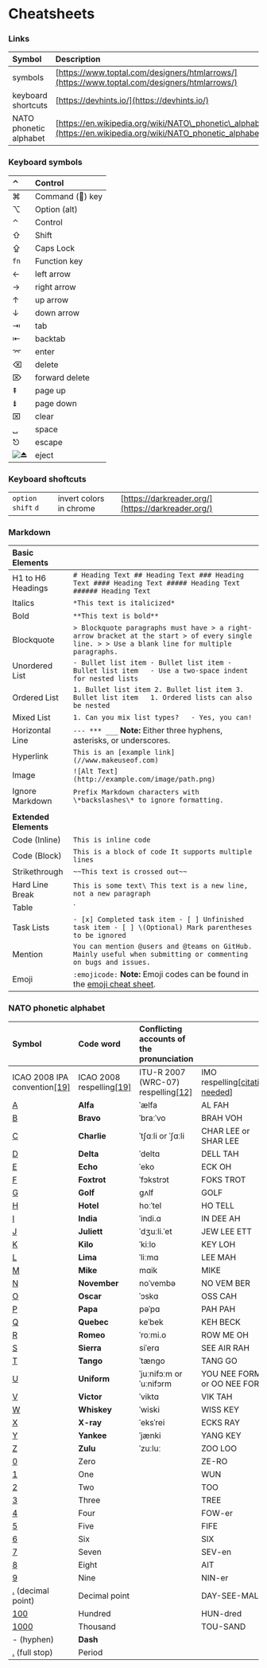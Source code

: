 # Cheatsheets

### Links

| Symbol | Description |
| :--- | :--- |
| symbols | [https://www.toptal.com/designers/htmlarrows/](https://www.toptal.com/designers/htmlarrows/) |
| keyboard shortcuts | [https://devhints.io/](https://devhints.io/) |
| NATO phonetic alphabet | [https://en.wikipedia.org/wiki/NATO\_phonetic\_alphabet](https://en.wikipedia.org/wiki/NATO_phonetic_alphabet) |

### Keyboard symbols

| ⌃ | Control |
| :--- | :--- |
| ⌘ | Command \(\) key |
| ⌥ | Option \(alt\) |
| ⌃ | Control |
| ⇧ | Shift |
| ⇪ | Caps Lock |
| `fn` | Function key |
| ← | left arrow  |
| → | right arrow  |
| ↑  | up arrow  |
| ↓  | down arrow |
| ⇥ | tab |
| ⇤  | backtab |
| ⌤ | enter |
| ⌫ | delete |
| ⌦ | forward delete |
| ⇞ | page up |
| ⇟ | page down |
| ⌧ | clear |
| ␣  | space |
| ⎋ | escape |
| ![&#x23CF;](https://s.w.org/images/core/emoji/12.0.0-1/svg/23cf.svg) | eject |

### Keyboard shoftcuts

|  |  |  |
| :--- | :--- | :--- |
| `option` `shift` `d` | invert colors in chrome | [https://darkreader.org/](https://darkreader.org/) |

### Markdown

| **Basic Elements** |  |
| :--- | :--- |
| H1 to H6 Headings | `# Heading Text ## Heading Text ### Heading Text #### Heading Text ##### Heading Text ###### Heading Text` |
| Italics | `*This text is italicized*` |
| Bold | `**This text is bold**` |
| Blockquote | `> Blockquote paragraphs must have > a right-arrow bracket at the start > of every single line. > > Use a blank line for multiple paragraphs.` |
| Unordered List | `- Bullet list item - Bullet list item - Bullet list item   - Use a two-space indent for nested lists` |
| Ordered List | `1. Bullet list item 2. Bullet list item 3. Bullet list item   1. Ordered lists can also be nested` |
| Mixed List | `1. Can you mix list types?   - Yes, you can!` |
| Horizontal Line | `--- *** ___`  **Note:** Either three hyphens, asterisks, or underscores. |
| Hyperlink | `This is an [example link](//www.makeuseof.com)` |
| Image | `![Alt Text](http://example.com/image/path.png)` |
| Ignore Markdown | `Prefix Markdown characters with \*backslashes\* to ignore formatting.` |
|  |  |
| **Extended Elements** |  |
| Code \(Inline\) | ```This is inline code``` |
| Code \(Block\) | ``````` This is a block of code It supports multiple lines ``````` |
| Strikethrough | `~~This text is crossed out~~` |
| Hard Line Break | `This is some text\ This text is a new line, not a new paragraph` |
| Table |  `| First Header | Second Header | | ------------ | ------------- | | Content cell 1 | Content cell 2 | | Content column 1 | Content column 2 |`  **Note:** Preceding blank line is necessary. |
| Task Lists | `- [x] Completed task item - [ ] Unfinished task item - [ ] \(Optional) Mark parentheses to be ignored` |
| Mention | `You can mention @users and @teams on GitHub. Mainly useful when submitting or commenting on bugs and issues.` |
| Emoji | `:emojicode:`  **Note:** Emoji codes can be found in the [emoji cheat sheet](https://www.webpagefx.com/tools/emoji-cheat-sheet/). |

### NATO phonetic alphabet

| Symbol | Code word | **Conflicting accounts of the pronunciation** |  |
| :--- | :--- | :--- | :--- |
| ICAO 2008 IPA convention[\[19\]](https://en.wikipedia.org/wiki/NATO_phonetic_alphabet#cite_note-:3-19) | ICAO 2008 respelling[\[19\]](https://en.wikipedia.org/wiki/NATO_phonetic_alphabet#cite_note-:3-19) | ITU-R 2007 \(WRC-07\) respelling[\[12\]](https://en.wikipedia.org/wiki/NATO_phonetic_alphabet#cite_note-ITU-12) | IMO respelling\[[citation needed](https://en.wikipedia.org/wiki/Wikipedia:Citation_needed)\] |
| [A](https://en.wikipedia.org/wiki/A) | **Alfa** | ˈælfa | AL FAH |
| [B](https://en.wikipedia.org/wiki/B) | **Bravo** | ˈbraːˈvo | BRAH VOH |
| [C](https://en.wikipedia.org/wiki/C) | **Charlie** | ˈtʃɑːli or ˈʃɑːli | CHAR LEE or SHAR LEE |
| [D](https://en.wikipedia.org/wiki/D) | **Delta** | ˈdeltɑ | DELL TAH |
| [E](https://en.wikipedia.org/wiki/E) | **Echo** | ˈeko | ECK OH |
| [F](https://en.wikipedia.org/wiki/F) | **Foxtrot** | ˈfɔkstrɔt | FOKS TROT |
| [G](https://en.wikipedia.org/wiki/G) | **Golf** | ɡʌlf | GOLF |
| [H](https://en.wikipedia.org/wiki/H) | **Hotel** | hoːˈtel | HO TELL |
| [I](https://en.wikipedia.org/wiki/I) | **India** | ˈindi.ɑ | IN DEE AH |
| [J](https://en.wikipedia.org/wiki/J) | **Juliett** | ˈdʒuːli.ˈet | JEW LEE ETT |
| [K](https://en.wikipedia.org/wiki/K) | **Kilo** | ˈkiːlo | KEY LOH |
| [L](https://en.wikipedia.org/wiki/L) | **Lima** | ˈliːmɑ | LEE MAH |
| [M](https://en.wikipedia.org/wiki/M) | **Mike** | mɑik | MIKE |
| [N](https://en.wikipedia.org/wiki/N) | **November** | noˈvembə | NO VEM BER |
| [O](https://en.wikipedia.org/wiki/O) | **Oscar** | ˈɔskɑ | OSS CAH |
| [P](https://en.wikipedia.org/wiki/P) | **Papa** | pəˈpɑ | PAH PAH |
| [Q](https://en.wikipedia.org/wiki/Q) | **Quebec** | keˈbek | KEH BECK |
| [R](https://en.wikipedia.org/wiki/R) | **Romeo** | ˈroːmi.o | ROW ME OH |
| [S](https://en.wikipedia.org/wiki/S) | **Sierra** | siˈerɑ | SEE AIR RAH |
| [T](https://en.wikipedia.org/wiki/T) | **Tango** | ˈtænɡo | TANG GO |
| [U](https://en.wikipedia.org/wiki/U) | **Uniform** | ˈjuːnifɔːm or ˈuːnifɔrm | YOU NEE FORM or OO NEE FORM |
| [V](https://en.wikipedia.org/wiki/V) | **Victor** | ˈviktɑ | VIK TAH |
| [W](https://en.wikipedia.org/wiki/W) | **Whiskey** | ˈwiski | WISS KEY |
| [X](https://en.wikipedia.org/wiki/X) | **X-ray** | ˈeksˈrei | ECKS RAY |
| [Y](https://en.wikipedia.org/wiki/Y) | **Yankee** | ˈjænki | YANG KEY |
| [Z](https://en.wikipedia.org/wiki/Z) | **Zulu** | ˈzuːluː | ZOO LOO |
| [0](https://en.wikipedia.org/wiki/0_%28number%29) | Zero |  | ZE-RO |
| [1](https://en.wikipedia.org/wiki/1_%28number%29) | One |  | WUN |
| [2](https://en.wikipedia.org/wiki/2_%28number%29) | Two |  | TOO |
| [3](https://en.wikipedia.org/wiki/3_%28number%29) | Three |  | TREE |
| [4](https://en.wikipedia.org/wiki/4_%28number%29) | Four |  | FOW-er |
| [5](https://en.wikipedia.org/wiki/5_%28number%29) | Five |  | FIFE |
| [6](https://en.wikipedia.org/wiki/6_%28number%29) | Six |  | SIX |
| [7](https://en.wikipedia.org/wiki/7_%28number%29) | Seven |  | SEV-en |
| [8](https://en.wikipedia.org/wiki/8_%28number%29) | Eight |  | AIT |
| [9](https://en.wikipedia.org/wiki/9_%28number%29) | Nine |  | NIN-er |
| [.](https://en.wikipedia.org/wiki/Decimal_point) \(decimal point\) | Decimal point |  | DAY-SEE-MAL |
| [100](https://en.wikipedia.org/wiki/Hundred) | Hundred |  | HUN-dred |
| [1000](https://en.wikipedia.org/wiki/Thousand) | Thousand |  | TOU-SAND |
| - \(hyphen\) | **Dash** |  |  |
| [.](https://en.wikipedia.org/wiki/Full_stop) \(full stop\) | Period |  |  |

